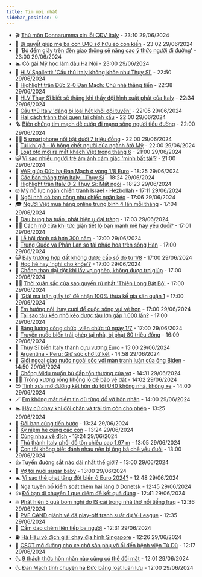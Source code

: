 ```yaml
---
title: Tim mới nhất
sidebar_position: 9
---
```


<!-- vnexpress-tin-moi-nhat:START -->
- 🎬 [Thủ môn Donnarumma xin lỗi CĐV Italy](https://vnexpress.net/thu-mon-donnarumma-xin-loi-cdv-italy-4764322.html) - 23:10 29/06/2024
- 🐎 [Bí quyết giúp mẹ ba con U40 sở hữu eo con kiến](https://vnexpress.net/bi-quyet-giup-me-ba-con-u40-so-huu-eo-con-kien-4762904.html) - 23:02 29/06/2024
- 🦍 [&#39;Bỏ đếm giây trên đèn giao thông sẽ nâng cao ý thức người đi đường&#39;](https://vnexpress.net/bo-dem-giay-tren-den-giao-thong-se-nang-cao-y-thuc-nguoi-di-duong-4764242.html) - 23:00 29/06/2024
- 🏊 [Cô gái Mỹ học làm dâu Hà Nội](https://vnexpress.net/co-gai-my-hoc-lam-dau-ha-noi-4762169.html) - 23:00 29/06/2024
- 🎊 [HLV Spalletti: &#39;Cầu thủ Italy không khỏe như Thụy Sĩ&#39;](https://vnexpress.net/hlv-spalletti-cau-thu-italy-khong-khoe-nhu-thuy-si-4764308.html) - 22:50 29/06/2024
- 🎃 [Highlight trận Đức 2-0 Đan Mạch: Chủ nhà thẳng tiến](https://vnexpress.net/highlight-tran-duc-2-0-dan-mach-chu-nha-thang-tien-4764315.html) - 22:38 29/06/2024
- 🧰 [HLV Thụy Sĩ biết sẽ thắng khi thấy đội hình xuất phát của Italy](https://vnexpress.net/hlv-thuy-si-biet-se-thang-khi-thay-doi-hinh-xuat-phat-cua-italy-4764314.html) - 22:34 29/06/2024
- 🔭 [Cầu thủ Italy &#39;đáng bị loại hết khỏi đội tuyển&#39;](https://vnexpress.net/cau-thu-italy-dang-bi-loai-het-khoi-doi-tuyen-4764312.html) - 22:05 29/06/2024
- 🫶 [Hai cách tránh thói quen tài chính xấu](https://vnexpress.net/hai-cach-tranh-thoi-quen-tai-chinh-xau-4764202.html) - 22:00 29/06/2024
- 🪜 [Biến chứng tim mạch dễ cướp đi mạng sống người tiểu đường](https://vnexpress.net/bien-chung-tim-mach-de-cuop-di-mang-song-nguoi-tieu-duong-4764028.html) - 22:00 29/06/2024
- 👨‍🏫 [5 smartphone nổi bật dưới 7 triệu đồng](https://vnexpress.net/5-smartphone-noi-bat-duoi-7-trieu-dong-4763569.html) - 22:00 29/06/2024
- 🎊 [Túi khí giả - lỗ hổng chết người của ngành ôtô Mỹ](https://vnexpress.net/tui-khi-gia-lo-hong-chet-nguoi-cua-nganh-oto-my-4764040.html) - 22:00 29/06/2024
- 🎊 [Loạt ôtô mới ra mắt khách Việt trong tháng 6](https://vnexpress.net/loat-oto-moi-ra-mat-khach-viet-trong-thang-6-4764223.html) - 21:00 29/06/2024
- 😺 [Vì sao nhiều người trẻ ám ảnh cảm giác &#39;mình bất tài&#39;?](https://vnexpress.net/vi-sao-nhieu-nguoi-tre-am-anh-cam-giac-minh-bat-tai-4764298.html) - 21:00 29/06/2024
- 🐘 [VAR giúp Đức hạ Đan Mạch ở vòng 1/8 Euro](https://vnexpress.net/ket-qua-duc-vs-dan-mach-4764305-tong-thuat.html) - 18:25 29/06/2024
- 🌁 [Các bàn thắng trận Italy - Thụy Sĩ](https://vnexpress.net/cac-ban-thang-tran-italy-thuy-si-4764301.html) - 18:24 29/06/2024
- 🐲 [Highlight trận Italy 0-2 Thụy Sĩ: Mất ngôi](https://vnexpress.net/highlight-tran-italy-0-2-thuy-si-mat-ngoi-4764303.html) - 18:23 29/06/2024
- 🤓 [Mỹ nỗ lực ngăn chiến tranh Israel - Hezbollah](https://vnexpress.net/my-no-luc-ngan-chien-tranh-israel-hezbollah-4763623.html) - 17:11 29/06/2024
- 💪 [Ngôi nhà có ban công như chiếc ngăn kéo](https://vnexpress.net/ngoi-nha-co-ban-cong-nhu-chiec-ngan-keo-4764294.html) - 17:06 29/06/2024
- 🎓 [Người Việt mua hàng online trung bình 4 lần mỗi tháng](https://vnexpress.net/nguoi-viet-mua-hang-online-trung-binh-4-lan-moi-thang-4764150.html) - 17:04 29/06/2024
- 🫣 [Đau bụng ba tuần, phát hiện u đại tràng](https://vnexpress.net/dau-bung-ba-tuan-phat-hien-u-dai-trang-4764262.html) - 17:03 29/06/2024
- 🧑‍💻 [Cách mở cửa khi tức giận tiết lộ bạn mạnh mẽ hay yếu đuối?](https://vnexpress.net/cach-mo-cua-khi-tuc-gian-tiet-lo-ban-manh-me-hay-yeu-duoi-4762992.html) - 17:01 29/06/2024
- 🐲 [Lễ hội đánh cá hơn 300 năm](https://vnexpress.net/le-hoi-danh-ca-hon-300-nam-4764103.html) - 17:00 29/06/2024
- 🌝 [Trung Quốc và Phần Lan so tài pháo hoa trên sông Hàn](https://vnexpress.net/trung-quoc-va-phan-lan-so-tai-phao-hoa-tren-song-han-4764297.html) - 17:00 29/06/2024
- 😺 [Bảy trường hợp đất không được cấp sổ đỏ từ 1/8](https://vnexpress.net/bay-truong-hop-dat-khong-duoc-cap-so-do-tu-1-8-4764232.html) - 17:00 29/06/2024
- 🐎 [Học hè hay &#39;nghỉ cho khỏe&#39;?](https://vnexpress.net/hoc-he-hay-nghi-cho-khoe-4764228.html) - 17:00 29/06/2024
- 🎡 [Chồng than dại dột khi lấy vợ nghèo, không được trợ giúp](https://vnexpress.net/chong-than-dai-dot-khi-lay-vo-ngheo-khong-duoc-tro-giup-4764182.html) - 17:00 29/06/2024
- 👨‍🏫 [Thời xuân sắc của sao quyến rũ nhất &#39;Thiên Long Bát Bộ&#39;](https://vnexpress.net/thoi-xuan-sac-cua-sao-quyen-ru-nhat-thien-long-bat-bo-4764169.html) - 17:00 29/06/2024
- 🦆 [&#39;Giải ma trận giấy tờ&#39; để nhận 100% thừa kế gia sản quận 1](https://vnexpress.net/giai-ma-tran-giay-to-de-nhan-100-thua-ke-gia-san-quan-1-4764083.html) - 17:00 29/06/2024
- 🚦 [Em hướng nội, hay cười để cuộc sống vui vẻ hơn](https://vnexpress.net/em-huong-noi-hay-cuoi-de-cuoc-song-vui-ve-hon-4763992.html) - 17:00 29/06/2024
- 💫 [Tại sao tàu kéo nhỏ kéo được tàu lớn gấp 1.000 lần?](https://vnexpress.net/tai-sao-tau-keo-nho-keo-duoc-tau-lon-gap-1-000-lan-4763963.html) - 17:00 29/06/2024
- 🎉 [Bảng lương công chức, viên chức từ ngày 1/7](https://vnexpress.net/bang-luong-cong-chuc-vien-chuc-tu-ngay-1-7-4763866.html) - 17:00 29/06/2024
- 🌋 [Truyền nước biển trái phép tại nhà, bị phạt 80 triệu đồng](https://vnexpress.net/truyen-nuoc-bien-trai-phep-tai-nha-bi-phat-80-trieu-dong-4764217.html) - 16:09 29/06/2024
- 🤖 [Thụy Sĩ biến Italy thành cựu vương Euro](https://vnexpress.net/truc-tiep-tran-thuy-si-vs-italy-o-euro-2024-4764290-tong-thuat.html) - 15:00 29/06/2024
- 🦏 [Argentina - Peru: Giữ sức chờ tứ kết](https://vnexpress.net/argentina-peru-giu-suc-cho-tu-ket-4764289.html) - 14:58 29/06/2024
- 🦩 [Giới ngoại giao nước ngoài sốc với màn tranh luận của ông Biden](https://vnexpress.net/gioi-ngoai-giao-nuoc-ngoai-soc-voi-man-tranh-luan-cua-ong-biden-4764279.html) - 14:50 29/06/2024
- 👺 [Chồng Midu muốn bù đắp tổn thương của vợ](https://vnexpress.net/chong-midu-muon-bu-dap-ton-thuong-cua-vo-4764173.html) - 14:31 29/06/2024
- 🧑‍🏫 [Trồng xương rồng khổng lồ để bảo vệ đất](https://vnexpress.net/trong-xuong-rong-khong-lo-de-bao-ve-dat-4764141.html) - 14:02 29/06/2024
- 😎 [Tình xưa mở đường kết hôn dù tôi U40 không nhà, không xe](https://vnexpress.net/tinh-xua-mo-duong-ket-hon-du-toi-u40-khong-nha-khong-xe-4764230.html) - 14:00 29/06/2024
- 🪄 [Em không mất niềm tin dù từng đổ vỡ hôn nhân](https://vnexpress.net/em-khong-mat-niem-tin-du-tung-do-vo-hon-nhan-4763993.html) - 14:00 29/06/2024
- 🏊 [Hãy cứ chạy khi đôi chân và trái tim còn cho phép](https://vnexpress.net/hay-cu-chay-khi-doi-chan-va-trai-tim-con-cho-phep-4764274.html) - 13:25 29/06/2024
- 💃 [Đôi bạn cùng tiến bước](https://vnexpress.net/doi-ban-cung-tien-buoc-4764275.html) - 13:24 29/06/2024
- 🦆 [Kỷ niệm hè cùng các con](https://vnexpress.net/ky-niem-he-cung-cac-con-4764273.html) - 13:24 29/06/2024
- 🎊 [Cùng nhau về đích](https://vnexpress.net/cung-nhau-ve-dich-4764272.html) - 13:24 29/06/2024
- 👺 [Thủ thành Italy phối đồ tôn chiều cao 1,97 m](https://vnexpress.net/thu-thanh-italy-phoi-do-ton-chieu-cao-1-97-m-4762567.html) - 13:05 29/06/2024
- 🎡 [Con tôi không biết đánh nhau nên bị ông bà chê yếu đuối](https://vnexpress.net/con-toi-khong-biet-danh-nhau-nen-bi-ong-ba-che-yeu-duoi-4764146.html) - 13:00 29/06/2024
- 👍 [Tuyến đường sắt nào dài nhất thế giới?](https://vnexpress.net/tuyen-duong-sat-nao-dai-nhat-the-gioi-4763972.html) - 13:00 29/06/2024
- 🐎 [Vợ tôi nuôi sugar baby](https://vnexpress.net/vo-toi-nuoi-sugar-baby-4761566.html) - 13:00 29/06/2024
- 🏊 [Vì sao thẻ phạt tăng đột biến ở Euro 2024?](https://vnexpress.net/vi-sao-the-phat-tang-dot-bien-o-euro-2024-4764268.html) - 12:48 29/06/2024
- 🦩 [Nga tuyên bố kiểm soát thêm hai làng ở Donetsk](https://vnexpress.net/nga-tuyen-bo-kiem-soat-them-hai-lang-o-donetsk-4764265.html) - 12:45 29/06/2024
- 👍 [Đố bạn di chuyển 1 que diêm để kết quả đúng](https://vnexpress.net/do-ban-di-chuyen-1-que-diem-de-ket-qua-dung-4762319.html) - 12:41 29/06/2024
- 🔥 [Phát hiện 5 quả bom nghi do IS cài trong nhà thờ nổi tiếng Iraq](https://vnexpress.net/phat-hien-5-qua-bom-nghi-do-is-cai-trong-nha-tho-noi-tieng-iraq-4764215.html) - 12:36 29/06/2024
- 💄 [PVF CAND giành vé đá play-off tranh suất dự V-League](https://vnexpress.net/pvf-cand-gianh-ve-da-play-off-tranh-suat-du-v-league-4764267.html) - 12:35 29/06/2024
- 🤡 [Cầm dao chém liên tiếp ba người](https://vnexpress.net/cam-dao-chem-lien-tiep-ba-nguoi-4764263.html) - 12:31 29/06/2024
- ⛽️ [Hà Hậu vô địch giải chạy địa hình Singapore](https://vnexpress.net/ha-hau-vo-dich-giai-chay-dia-hinh-singapore-4764224.html) - 12:26 29/06/2024
- 🚀 [CSGT mở đường cho xe chở sản phụ vỡ ối đến bệnh viện Từ Dũ](https://vnexpress.net/csgt-mo-duong-cho-xe-cho-san-phu-vo-oi-den-benh-vien-tu-du-4764264.html) - 12:17 29/06/2024
- 🌜 [9 thách thức hôn nhân nào cũng có thể đối mặt](https://vnexpress.net/9-thach-thuc-hon-nhan-nao-cung-co-the-doi-mat-4764212.html) - 12:01 29/06/2024
- 🌜 [Đan Mạch tính chuyện hạ Đức bằng loạt luân lưu](https://vnexpress.net/dan-mach-tinh-chuyen-ha-duc-bang-loat-luan-luu-4764170.html) - 12:00 29/06/2024<!-- vnexpress-tin-moi-nhat:END -->
